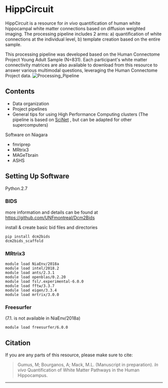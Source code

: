 # HippCircuit
HippCircuit is a resource for _in vivo_ quantification of human white hippocampal white matter connections based on diffusion weighted imaging. The processing pipeline includes 2 arms: a) quantification of white connections at the individual level, b) template creation based on the entire sample. 

This processing pipeline was developed based on the Human Connectome Project Young Adult Sample (N=831). Each participant's white matter connectivity matrices are also available to download from this resource to answer various multimodal questions, leveraging the Human Connectome Project data. 
![Processing_Pipeline](https://github.com/user-attachments/assets/779ff9c3-2fe0-4eea-9162-ec192cd7f8d2)

## Contents
* Data organization
* Project pipelines
* General tips for using High Performance Computing clusters (The pipeline is based on [SciNet](https://scinethpc.ca/) , but can be adapted for other supercomputers)

Software on Niagara
* fmriprep
* MRtrix3
* MAGeTbrain
* ASHS

## Setting Up Software

Python.2.7

### BIDS
more information and details can be found at https://github.com/UNFmontreal/Dcm2Bids 

install & create basic bid files and directories
    
    pip install dcm2bids
    dcm2bids_scaffold

### MRtrix3

    module load NiaEnv/2018a
    module load intel/2018.2
    module load ants/2.3.1
    module load openblas/0.2.20
    module load fsl/.experimental-6.0.0
    module load fftw/3.3.7
    module load eigen/3.3.4
    module load mrtrix/3.0.0

### Freesurfer 
(7.1. is not available in NiaEnv/2018a)

    module load freesurfer/6.0.0

## Citation
If you are any parts of this resource, please make sure to cite:


> Gumus, M; Bourganos, A; Mack, M.L. (Manuscript in preparation). _In vivo_ Quantification of White Matter Pathways in the Human Hippocampus. 



***



